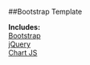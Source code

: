 ##Bootstrap Template

**Includes:**    
[Bootstrap](http://getbootstrap.com/)  
[jQuery](http://jquery.com/)  
[Chart JS](http://chartjs.org/)